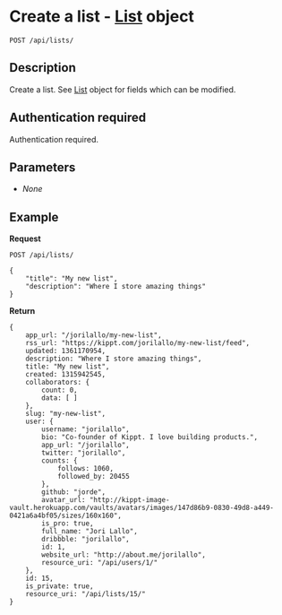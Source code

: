 # Create a list - [List](https://github.com/kippt/api-documentation/blob/master/objects/list.md) object

    POST /api/lists/

## Description

Create a list. See [List](https://github.com/kippt/api-documentation/blob/master/objects/list.md) object for fields which can be modified.

## Authentication required

Authentication required.

## Parameters

- _None_

## Example
**Request**

    POST /api/lists/

    {
        "title": "My new list",
        "description": "Where I store amazing things"
    }

**Return**

    {
        app_url: "/jorilallo/my-new-list",
        rss_url: "https://kippt.com/jorilallo/my-new-list/feed",
        updated: 1361170954,
        description: "Where I store amazing things",
        title: "My new list",
        created: 1315942545,
        collaborators: {
            count: 0,
            data: [ ]
        },
        slug: "my-new-list",
        user: {
            username: "jorilallo",
            bio: "Co-founder of Kippt. I love building products.",
            app_url: "/jorilallo",
            twitter: "jorilallo",
            counts: {
                follows: 1060,
                followed_by: 20455
            },
            github: "jorde",
            avatar_url: "http://kippt-image-vault.herokuapp.com/vaults/avatars/images/147d86b9-0830-49d8-a449-0421a6a4bf05/sizes/160x160",
            is_pro: true,
            full_name: "Jori Lallo",
            dribbble: "jorilallo",
            id: 1,
            website_url: "http://about.me/jorilallo",
            resource_uri: "/api/users/1/"
        },
        id: 15,
        is_private: true,
        resource_uri: "/api/lists/15/"
    }